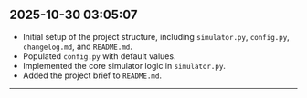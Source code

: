 2025-10-30 03:05:07
-------------------

*   Initial setup of the project structure, including `simulator.py`, `config.py`, `changelog.md`, and `README.md`.
*   Populated `config.py` with default values.
*   Implemented the core simulator logic in `simulator.py`.
*   Added the project brief to `README.md`.

***
